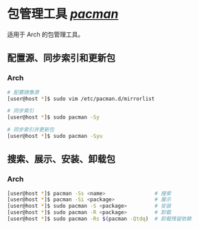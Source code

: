 # 包管理工具 [*pacman*](https://www.archlinux.org/pacman/)

适用于 Arch 的包管理工具。

## 配置源、同步索引和更新包

### Arch

```sh
# 配置镜像源
[user@host *]$ sudo vim /etc/pacman.d/mirrorlist

# 同步索引
[user@host *]$ sudo pacman -Sy

# 同步索引并更新包
[user@host *]$ sudo pacman -Syu
```

## 搜索、展示、安装、卸载包

### Arch

```sh
[user@host *]$ pacman -Ss <name>                # 搜索
[user@host *]$ pacman -Si <package>             # 展示
[user@host *]$ sudo pacman -S <package>         # 安装
[user@host *]$ sudo pacman -R <package>         # 卸载
[user@host *]$ sudo pacman -Rs $(pacman -Qtdq)  # 卸载残留依赖
```

